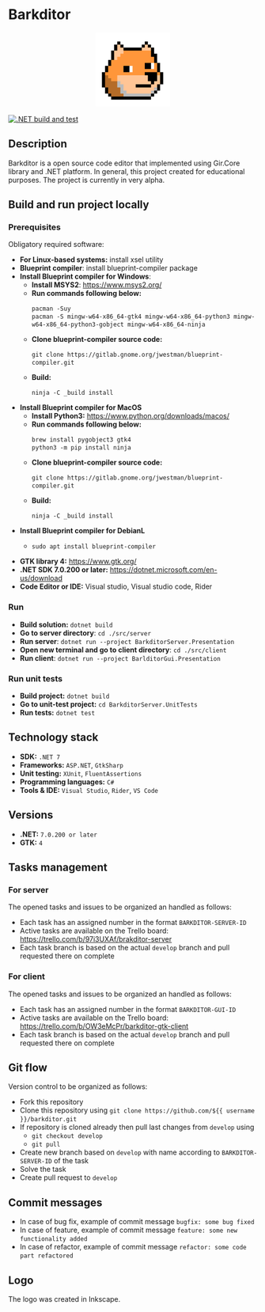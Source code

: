 # Barkditor

<p align="center">
    <img src="./img/barkditor-logo.svg" width="150" height="150" alt="Barkditor logo">
</p>

[![.NET build and test](https://github.com/Khachatur-Khachatryan/barkditor/actions/workflows/build_and_test.yml/badge.svg)](https://github.com/Khachatur-Khachatryan/barkditor/actions/workflows/build_and_test.yml)

## Description
Barkditor is a open source code editor that implemented using Gir.Core library and .NET platform.
In general, this project created for educational purposes.
The project is currently in very alpha.

## Build and run project locally

### Prerequisites

Obligatory required software:

- **For Linux-based systems:** install xsel utility
- **Blueprint compiler**: install blueprint-compiler package
- **Install Blueprint compiler for Windows**:
  - **Install MSYS2**: https://www.msys2.org/
  - **Run commands following below:**
    ```
    pacman -Suy
    pacman -S mingw-w64-x86_64-gtk4 mingw-w64-x86_64-python3 mingw-w64-x86_64-python3-gobject mingw-w64-x86_64-ninja
    ```
  - **Clone blueprint-compiler source code:**
    ```
    git clone https://gitlab.gnome.org/jwestman/blueprint-compiler.git
    ```
  - **Build:**
    ```
    ninja -C _build install
    ```
- **Install Blueprint compiler for MacOS**
  - **Install Python3:** https://www.python.org/downloads/macos/
  - **Run commands following below:**
    ```
    brew install pygobject3 gtk4
    python3 -m pip install ninja
    ```
  - **Clone blueprint-compiler source code:**
    ```
    git clone https://gitlab.gnome.org/jwestman/blueprint-compiler.git
    ```
  - **Build:**
    ```
    ninja -C _build install
    ```
- **Install Blueprint compiler for DebianL**
  - ```
    sudo apt install blueprint-compiler
    ```
- **GTK library 4:** https://www.gtk.org/
- **.NET SDK 7.0.200 or later:** https://dotnet.microsoft.com/en-us/download
- **Code Editor or IDE:** Visual studio, Visual studio code, Rider

### Run

- **Build solution:** `dotnet build`
- **Go to server directory**: `cd ./src/server`
- **Run server**: `dotnet run --project BarkditorServer.Presentation`
- **Open new terminal and go to client directory**: `cd ./src/client`
- **Run client**: `dotnet run --project BarlditorGui.Presentation`

### Run unit tests

- **Build project:** `dotnet build`
- **Go to unit-test project:** `cd BarkditorServer.UnitTests`
- **Run tests:** `dotnet test`

## Technology stack

- **SDK:** `.NET 7`
- **Frameworks:** `ASP.NET`, `GtkSharp`
- **Unit testing:** `XUnit`, `FluentAssertions`
- **Programming languages:** `C#`
- **Tools & IDE:** `Visual Studio`, `Rider`, `VS Code`

## Versions

- **.NET:** `7.0.200 or later`
- **GTK:** `4`

## Tasks management

### For server

The opened tasks and issues to be organized an handled as follows:

- Each task has an assigned number in the format `BARKDITOR-SERVER-ID`
- Active tasks are available on the Trello board: https://trello.com/b/97i3UXAf/brakditor-server
- Each task branch is based on the actual `develop` branch and pull requested there on complete

### For client

The opened tasks and issues to be organized an handled as follows:

- Each task has an assigned number in the format `BARKDITOR-GUI-ID`
- Active tasks are available on the Trello board: https://trello.com/b/OW3eMcPr/barkditor-gtk-client
- Each task branch is based on the actual `develop` branch and pull requested there on complete


## Git flow

Version control to be organized as follows:

- Fork this repository
- Clone this repository using `git clone https://github.com/${{ username }}/barkditor.git`
- If repository is cloned already then pull last changes from `develop` using
    - `git checkout develop`
    - `git pull`
- Create new branch based on `develop` with name according to `BARKDITOR-SERVER-ID` of the task
- Solve the task
- Create pull request to `develop`

## Commit messages

- In case of bug fix, example of commit message `bugfix: some bug fixed`
- In case of feature, example of commit message `feature: some new functionality added`
- In case of refactor, example of commit message `refactor: some code part refactored`

## Logo

The logo was created in Inkscape.
